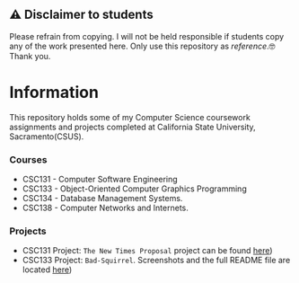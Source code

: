 ## ⚠️ Disclaimer to students

Please refrain from copying. I will not be held responsible if students copy any of the work presented here. Only use this repository as *reference*.🤓 Thank you.
# Information
This repository holds some of my Computer Science coursework assignments and projects completed at California State University, Sacramento(CSUS).

### Courses
- CSC131 - Computer Software Engineering
- CSC133 - Object-Oriented Computer Graphics Programming
- CSC134 - Database Management Systems.
- CSC138 - Computer Networks and Internets.
  
 ### Projects
 - CSC131 Project: `The New Times Proposal` project can be found [here](https://github.com/ddsooxo/Sac-State-CSC/tree/master/CSC131)) 
 - CSC133 Project: `Bad-Squirrel`. Screenshots and the full README file are located [here](https://github.com/ddsooxo/Sac-State-CSC/blob/master/CSC133/CSC133-README.md))
